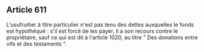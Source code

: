 Article 611
----
L'usufruitier à titre particulier n'est pas tenu des dettes auxquelles le fonds
est hypothéqué : s'il est forcé de les payer, il a son recours contre le
propriétaire, sauf ce qui est dit à l'article 1020, au titre " Des donations
entre vifs et des testaments ".
